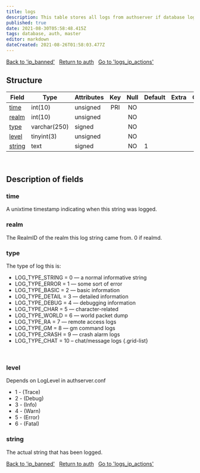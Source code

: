 ```yaml
---
title: logs
description: This table stores all logs from authserver if database logging in config is enabled.
published: true
date: 2021-08-30T05:58:48.415Z
tags: database, auth, master
editor: markdown
dateCreated: 2021-08-26T01:58:03.477Z
---
```


<a href="https://trinitycore.info/de/database/master/auth/ip_banned" class="mt-5 v-btn v-btn--depressed v-btn--flat v-btn--outlined theme--light v-size--default darkblue--text text--lighten-3"><span class="v-btn__content"><i aria-hidden="true" class="v-icon notranslate v-icon--left mdi mdi-arrow-left theme--light"></i><span>Back to 'ip_banned'</span></span></a>&nbsp;&nbsp;&nbsp;<a href="https://trinitycore.info/de/database/master/auth/home" class="mt-5 v-btn v-btn--depressed v-btn--flat v-btn--outlined theme--light v-size--default darkblue--text text--lighten-3"><span class="v-btn__content"><i aria-hidden="true" class="v-icon notranslate v-icon--left mdi mdi-home-outline theme--light"></i><span>Return to auth</span></span></a>&nbsp;&nbsp;&nbsp;<a href="https://trinitycore.info/de/database/master/auth/logs_ip_actions" class="mt-5 v-btn v-btn--depressed v-btn--flat v-btn--outlined theme--light v-size--default darkblue--text text--lighten-3"><span class="v-btn__content"><span>Go to 'logs_ip_actions'</span><i aria-hidden="true" class="v-icon notranslate v-icon--right mdi mdi-arrow-right theme--light"></i></span></a>

## Structure

| Field | Type | Attributes | Key | Null | Default | Extra | Comment |
|---|---|---|:---:|:---:|---|---|---|
[time](#time) | int(10) | unsigned | PRI | NO |  |  |  |
[realm](#realm) | int(10) | unsigned |  | NO |  |  |  |
[type](#type) | varchar(250) | signed |  | NO |  |  |  |
[level](#level) | tinyint(3) | unsigned |  | NO |  |  |  |
[string](#string) | text | signed |  | NO | 1 |  |  |

&nbsp;
## Description of fields

### time   
A unixtime timestamp indicating when this string was logged.
&nbsp;
    
### realm  
The RealmID of the realm this log string came from. 0 if realmd.
&nbsp;

### type
The type of log this is:

- LOG_TYPE_STRING = 0 — a normal informative string
- LOG_TYPE_ERROR = 1 — some sort of error
- LOG_TYPE_BASIC = 2 — basic information
- LOG_TYPE_DETAIL = 3 — detailed information
- LOG_TYPE_DEBUG = 4 — debugging information
- LOG_TYPE_CHAR = 5 — character-related
- LOG_TYPE_WORLD = 6 — world packet dump
- LOG_TYPE_RA = 7 — remote access logs
- LOG_TYPE_GM = 8 — gm command logs
- LOG_TYPE_CRASH = 9 — crash alarm logs
- LOG_TYPE_CHAT = 10 – chat/message logs
{.grid-list}

&nbsp;

### level
Depends on LogLevel in authserver.conf

- 1 - (Trace)
- 2 - (Debug)
- 3 - (Info)
- 4 - (Warn)
- 5 - (Error)
- 6 - (Fatal)
&nbsp;

### string
The actual string that has been logged.
&nbsp;

<a href="https://trinitycore.info/de/database/master/auth/ip_banned" class="mt-5 v-btn v-btn--depressed v-btn--flat v-btn--outlined theme--light v-size--default darkblue--text text--lighten-3"><span class="v-btn__content"><i aria-hidden="true" class="v-icon notranslate v-icon--left mdi mdi-arrow-left theme--light"></i><span>Back to 'ip_banned'</span></span></a>&nbsp;&nbsp;&nbsp;<a href="https://trinitycore.info/de/database/master/auth/home" class="mt-5 v-btn v-btn--depressed v-btn--flat v-btn--outlined theme--light v-size--default darkblue--text text--lighten-3"><span class="v-btn__content"><i aria-hidden="true" class="v-icon notranslate v-icon--left mdi mdi-home-outline theme--light"></i><span>Return to auth</span></span></a>&nbsp;&nbsp;&nbsp;<a href="https://trinitycore.info/de/database/master/auth/logs_ip_actions" class="mt-5 v-btn v-btn--depressed v-btn--flat v-btn--outlined theme--light v-size--default darkblue--text text--lighten-3"><span class="v-btn__content"><span>Go to 'logs_ip_actions'</span><i aria-hidden="true" class="v-icon notranslate v-icon--right mdi mdi-arrow-right theme--light"></i></span></a>